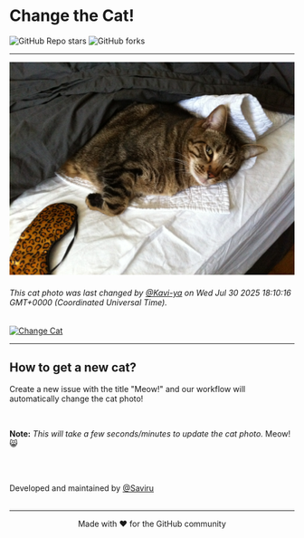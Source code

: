 # Change the Cat!

![GitHub Repo stars](https://img.shields.io/github/stars/Saviru/change-the-cat?style=social)
![GitHub forks](https://img.shields.io/github/forks/Saviru/change-the-cat?style=social)


<hr id="top">


![Random Cat](./images/cat-cc0ac360.jpg)

###### This cat photo was last changed by [@Kavi-ya](https://github.com/Kavi-ya) on Wed Jul 30 2025 18:10:16 GMT+0000 (Coordinated Universal Time).


[![Change Cat]][Link]

[Change Cat]: https://img.shields.io/badge/Click_here_to_change_the_cat-37a779?style=for-the-badge
[Link]: https://github.com/Saviru/change-the-cat/issues/new?template=meow-.md


<hr>

## How to get a new cat?

Create a new issue with the title "Meow!" and our workflow will automatically change the cat photo!

<br>

**Note:** *This will take a few seconds/minutes to update the cat photo.* Meow!😸 

<br><br>

Developed and maintained by [@Saviru](https://github.com/Saviru)
<br><br>
<hr>
<p align="center">Made with ❤️ for the GitHub community </p> 
